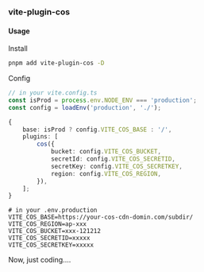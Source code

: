 ### vite-plugin-cos

#### Usage

Install

```bash
pnpm add vite-plugin-cos -D
```

Config

```ts
// in your vite.config.ts
const isProd = process.env.NODE_ENV === 'production';
const config = loadEnv('production', './');

{
    base: isProd ? config.VITE_COS_BASE : '/',
    plugins: [
        cos({
            bucket: config.VITE_COS_BUCKET,
            secretId: config.VITE_COS_SECRETID,
            secretKey: config.VITE_COS_SECRETKEY,
            region: config.VITE_COS_REGION,
        }),
    ];
}
```

```dotenv
# in your .env.production
VITE_COS_BASE=https://your-cos-cdn-domin.com/subdir/
VITE_COS_REGION=ap-xxx
VITE_COS_BUCKET=xxx-121212
VITE_COS_SECRETID=xxxxx
VITE_COS_SECRETKEY=xxxxx
```

Now, just coding....
